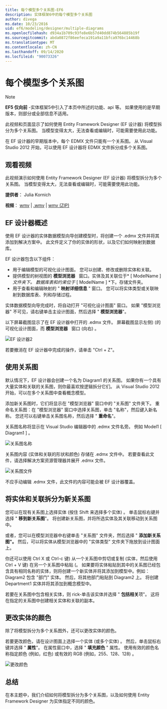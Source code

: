 ```yaml
---
title: 每个模型多个关系图-EF6
description: 实体框架6中的每个模型多个关系图
author: divega
ms.date: 10/23/2016
uid: ef6/modeling/designer/multiple-diagrams
ms.openlocfilehash: d934a1b709c93fe8e6b57d40dd874b564885b19f
ms.sourcegitcommit: abda0872f86eefeca191a9a11bfca976bc14468b
ms.translationtype: MT
ms.contentlocale: zh-CN
ms.lasthandoff: 09/14/2020
ms.locfileid: "90073326"
---
```

# <a name="multiple-diagrams-per-model"></a>每个模型多个关系图
> [!NOTE]
> **EF5 仅向前** -实体框架5中引入了本页中所述的功能、api 等。 如果使用的是早期版本，则部分或全部信息不适用。

此视频和页面显示了如何使用 Entity Framework Designer (EF 设计器) 将模型拆分为多个关系图。 当模型变得太大，无法查看或编辑时，可能需要使用此功能。

在 EF 设计器的早期版本中，每个 EDMX 文件只能有一个关系图。 从 Visual Studio 2012 开始，可以使用 EF 设计器将 EDMX 文件拆分成多个关系图。

## <a name="watch-the-video"></a>观看视频
此视频演示如何使用 Entity Framework Designer (EF 设计器) 将模型拆分为多个关系图。 当模型变得太大，无法查看或编辑时，可能需要使用此功能。

**提供者**： Julia Kornich

**视频**： [wmv](https://download.microsoft.com/download/5/C/2/5C2B52AB-5532-426F-B078-1E253341B5FA/HDI-ITPro-MSDN-winvideo-multiplediagrams.wmv)  |  [.wmv](https://download.microsoft.com/download/5/C/2/5C2B52AB-5532-426F-B078-1E253341B5FA/HDI-ITPro-MSDN-mp4video-multiplediagrams.m4v)  |  [wmv (ZIP) ](https://download.microsoft.com/download/5/C/2/5C2B52AB-5532-426F-B078-1E253341B5FA/HDI-ITPro-MSDN-winvideo-multiplediagrams.zip)

## <a name="ef-designer-overview"></a>EF 设计器概述

使用 EF 设计器的实体数据模型向导创建模型时，将创建一个 .edmx 文件并将其添加到解决方案中。 此文件定义了你的实体的形状，以及它们如何映射到数据库。

EF 设计器包含以下组件：

-   用于编辑模型的可视化设计图面。 您可以创建、修改或删除实体和关联。
-   提供模型的树视图的 **模型浏览器**   窗口。实体及其关联位于* \[ ModelName \] *文件夹下。 数据库表和约束位于* \[ ModelName \] *下。存储文件夹。
-   用于查看和编辑映射的 " **映射详细信息** " 窗口。 您可以将实体类型或关联映射到数据库表、列和存储过程。 

实体数据模型向导完成时，将自动打开 "可视化设计图面" 窗口。 如果 "模型浏览器" 不可见，请右键单击主设计图面，然后选择 " **模型浏览器**"。

以下屏幕截图显示了在 EF 设计器中打开的 .edmx 文件。 屏幕截图显示左侧)  (的可视化设计图面，而 **模型浏览器**   窗口 (向右) 。

![EF 设计器2](~/ef6/media/efdesigner2.png)

若要撤消在 EF 设计器中完成的操作，请单击 "Ctrl + Z"。

## <a name="working-with-diagrams"></a>使用关系图

默认情况下，EF 设计器会创建一个名为 Diagram1 的关系图。 如果你有一个具有大量实体和关联的关系图，则你最喜欢按逻辑拆分它们。 从 Visual Studio 2012 开始，可以在多个关系图中查看概念模型。   

添加新关系图时，它们将显示在 "模型浏览器" 窗口中的 "关系图" 文件夹下。 重命名关系图：在 "模型浏览器" 窗口中选择关系图，单击 "名称"，然后键入新名称。 您还可以右键单击关系图名称，然后选择 " **重命名**"。

关系图名称将显示在 Visual Studio 编辑器中的 .edmx 文件名旁。 例如 Model1 \[ Diagram1 \] 。

![关系图名称](~/ef6/media/diagramname.png)

关系图内容 (实体和关联的形状和颜色) 存储在 .edmx 文件中。 若要查看此文件，请选择解决方案资源管理器并展开 .edmx 文件。 

![关系图文件](~/ef6/media/diagramfiles.png)

不应手动编辑 .edmx 文件，此文件的内容可能会被 EF 设计器覆盖。
 
## <a name="splitting-entities-and-associations-into-a-new-diagram"></a>将实体和关联拆分为新关系图

您可以在现有关系图上选择实体 (按住 Shift 来选择多个实体) 。 单击鼠标右键并选择 " **移到新关系图**"。 将创建新关系图，并将所选实体及其关联移动到关系图中。

或者，您可以在模型浏览器中右键单击 "关系图" 文件夹，然后选择 " **添加新关系图"。** 然后，可以将实体从模型浏览器中的 "实体类型" 文件夹下拖放到设计图面上。

你还可以使用 Ctrl X 或 Ctrl-c 键) 从一个关系图中剪切或复制 (实体，然后使用 Ctrl + V 键) 在另一个关系图中粘贴 (。 如果要将实体粘贴到其中的关系图已经包含具有相同名称的实体，则将创建一个新实体并将其添加到模型中。例如： Diagram2 包含 "部门" 实体。 然后，将其他部门粘贴到 Diagram2 上。 将创建 Department1 实体并将其添加到概念模型中。   

若要在关系图中包含相关实体，则 rick-单击该实体并选择 " **包括相关**项"。 这将在指定的关系图中创建相关实体和关联的副本。

## <a name="changing-the-color-of-entities"></a>更改实体的颜色

除了将模型拆分为多个关系图外，还可以更改实体的颜色。

若要更改颜色，请在设计图面上选择一个实体 (或多个实体) 。 然后，单击鼠标右键并选择 " **属性**"。 在属性窗口中，选择 " **填充颜色** " 属性。 使用有效的颜色名称指定颜色 (例如，红色) 或有效的 RGB (例如，255、128、128) 。 

![更改颜色](~/ef6/media/color.png)

## <a name="summary"></a>总结

在本主题中，我们介绍如何将模型拆分为多个关系图，以及如何使用 Entity Framework Designer 为实体指定不同的颜色。 
